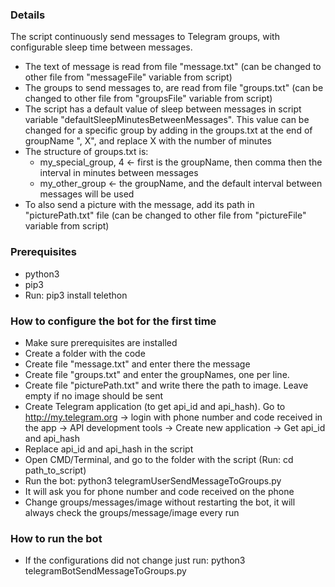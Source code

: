 ### Details

The script continuously send messages to Telegram groups, with configurable sleep time between messages.
- The text of message is read from file "message.txt" (can be changed to other file from "messageFile" variable from script)
- The groups to send messages to, are read from file "groups.txt" (can be changed to other file from "groupsFile" variable from script)
- The script has a default value of sleep between messages in script variable "defaultSleepMinutesBetweenMessages". This value can be changed for a specific group by adding in the groups.txt at the end of groupName ", X", and replace X with the number of minutes
- The structure of groups.txt is:
   - my_special_group, 4    <- first is the groupName, then comma then the interval in minutes between messages
   - my_other_group       <- the groupName, and the default interval between messages will be used
- To also send a picture with the message, add its path in "picturePath.txt" file (can be changed to other file from "pictureFile" variable from script)

### Prerequisites

- python3
- pip3
- Run: pip3 install telethon

### How to configure the bot for the first time

- Make sure prerequisites are installed
- Create a folder with the code
- Create file "message.txt" and enter there the message
- Create file "groups.txt" and enter the groupNames, one per line.
- Create file "picturePath.txt" and write there the path to image. Leave empty if no image should be sent
- Create Telegram application (to get api_id and api_hash). Go to http://my.telegram.org -> login with phone number and code received in the app -> API development tools -> Create new application -> Get api_id and api_hash
- Replace api_id and api_hash in the script
- Open CMD/Terminal, and go to the folder with the script (Run: cd path_to_script)
- Run the bot: python3 telegramUserSendMessageToGroups.py
- It will ask you for phone number and code received on the phone
- Change groups/messages/image without restarting the bot, it will always check the groups/message/image every run

### How to run the bot
- If the configurations did not change just run: python3 telegramBotSendMessageToGroups.py